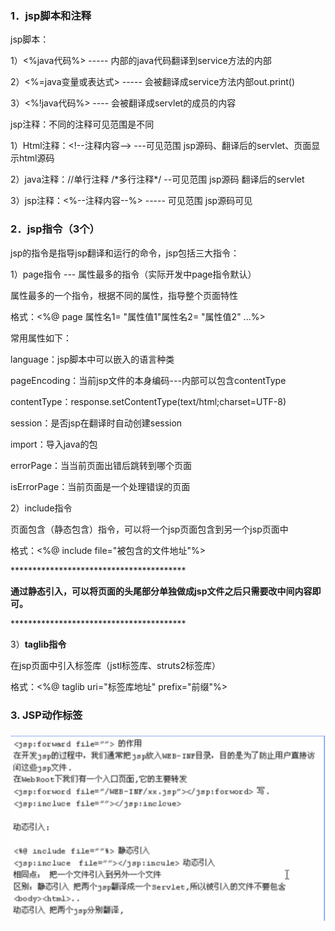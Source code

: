 ### 1．jsp脚本和注释

jsp脚本：

1）&lt;%java代码%&gt; ----- 内部的java代码翻译到service方法的内部

2）&lt;%=java变量或表达式&gt; ----- 会被翻译成service方法内部out.print\(\)

3）&lt;%!java代码%&gt; ---- 会被翻译成servlet的成员的内容

jsp注释：不同的注释可见范围是不同

1）Html注释：&lt;!--注释内容--&gt; ---可见范围 jsp源码、翻译后的servlet、页面显示html源码

2）java注释：//单行注释 /\*多行注释\*/ --可见范围 jsp源码 翻译后的servlet

3）jsp注释：&lt;%--注释内容--%&gt; ----- 可见范围 jsp源码可见

### 2．jsp指令（3个）

jsp的指令是指导jsp翻译和运行的命令，jsp包括三大指令：

1）page指令 --- 属性最多的指令（实际开发中page指令默认）

属性最多的一个指令，根据不同的属性，指导整个页面特性

格式：&lt;%@ page 属性名1= "属性值1"属性名2= "属性值2" ...%&gt;

常用属性如下：

language：jsp脚本中可以嵌入的语言种类

pageEncoding：当前jsp文件的本身编码---内部可以包含contentType

contentType：response.setContentType\(text/html;charset=UTF-8\)

session：是否jsp在翻译时自动创建session

import：导入java的包

errorPage：当当前页面出错后跳转到哪个页面

isErrorPage：当前页面是一个处理错误的页面

2）include指令

页面包含（静态包含）指令，可以将一个jsp页面包含到另一个jsp页面中

格式：&lt;%@ include file="被包含的文件地址"%&gt;

\*\*\*\*\*\*\*\*\*\*\*\*\*\*\*\*\*\*\*\*\*\*\*\*\*\*\*\*\*\*\*\*\*\*\*\*\*\*\*\*

**通过静态引入，可以将页面的头尾部分单独做成jsp文件之后只需要改中间内容即可。**

\*\*\*\*\*\*\*\*\*\*\*\*\*\*\*\*\*\*\*\*\*\*\*\*\*\*\*\*\*\*\*\*\*\*\*\*\*\*\*\*

3）**taglib指令**

在jsp页面中引入标签库（jstl标签库、struts2标签库）

格式：&lt;%@ taglib uri="标签库地址" prefix="前缀"%&gt;

### 3. JSP动作标签

### ![](/jsp11/import.png)



